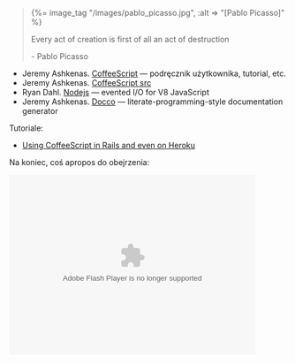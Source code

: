 <blockquote>
{%= image_tag "/images/pablo_picasso.jpg", :alt => "[Pablo Picasso]" %}
<p>
Every act of creation is first of all an act of destruction
</p>
<p class="author">- Pablo Picasso</p>
</blockquote>

* Jeremy Ashkenas. [CoffeeScript][] —  podręcznik użytkownika, tutorial, etc.
* Jeremy Ashkenas. [CoffeeScript src](http://github.com/jashkenas/coffee-script)
* Ryan Dahl. [Nodejs][] — evented I/O for V8 JavaScript
* Jeremy Ashkenas. [Docco][] — literate-programming-style documentation generator

Tutoriale:

* [Using CoffeeScript in Rails and even on
  Heroku](http://drnicwilliams.com/2010/03/15/using-coffeescript-in-rails-and-even-on-heroku/)


Na koniec, coś apropos do obejrzenia:

<object width="446" height="326"><param name="movie" value="http://video.ted.com/assets/player/swf/EmbedPlayer.swf"></param><param name="allowFullScreen" value="true" /><param name="wmode" value="transparent"></param><param name="bgColor" value="#ffffff"></param> <param name="flashvars" value="vu=http://video.ted.com/talks/dynamic/PranavMistry_2009I-medium.flv&su=http://images.ted.com/images/ted/tedindex/embed-posters/PranavMistry-2009I.embed_thumbnail.jpg&vw=432&vh=240&ap=0&ti=685&introDuration=16500&adDuration=4000&postAdDuration=2000&adKeys=talk=pranav_mistry_the_thrilling_potential_of_sixthsense_tec;year=2009;theme=tales_of_invention;theme=what_s_next_in_tech;theme=the_creative_spark;theme=design_like_you_give_a_damn;theme=a_taste_of_tedindia;theme=ted_under_30;event=TEDIndia+2009;&preAdTag=tconf.ted/embed;tile=1;sz=512x288;" /><embed src="http://video.ted.com/assets/player/swf/EmbedPlayer.swf" pluginspace="http://www.macromedia.com/go/getflashplayer" type="application/x-shockwave-flash" wmode="transparent" bgColor="#ffffff" width="446" height="326" allowFullScreen="true" flashvars="vu=http://video.ted.com/talks/dynamic/PranavMistry_2009I-medium.flv&su=http://images.ted.com/images/ted/tedindex/embed-posters/PranavMistry-2009I.embed_thumbnail.jpg&vw=432&vh=240&ap=0&ti=685&introDuration=16500&adDuration=4000&postAdDuration=2000&adKeys=talk=pranav_mistry_the_thrilling_potential_of_sixthsense_tec;year=2009;theme=tales_of_invention;theme=what_s_next_in_tech;theme=the_creative_spark;theme=design_like_you_give_a_damn;theme=a_taste_of_tedindia;theme=ted_under_30;event=TEDIndia+2009;"></embed></object>


[coffeescript]: http://jashkenas.github.com/coffee-script/ "CoffeeScript"
[coffeescript src]:  "CoffeeScript"
[nodejs]: http://nodejs.org/ "Node.js"
[docco]: http://github.com/jashkenas/docco "docco"
